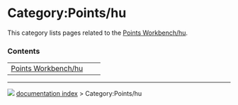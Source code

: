 # Category:Points/hu
This category lists pages related to the [Points Workbench/hu](Points_Workbench/hu.md).

### Contents

|     |     |     |
| --- | --- | --- |
| [Points Workbench/hu](Points_Workbench/hu.md) |



---
![](images/Button_right.svg) [documentation index](../README.md) > Category:Points/hu
